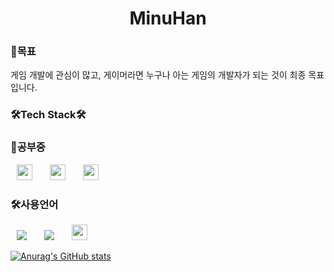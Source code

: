 <h1 align="center"> MinuHan</h1>

<h3>🤗목표</h3>
게임 개발에 관심이 많고, 게이머라면 누구나 아는 게임의 개발자가 되는 것이 최종 목표입니다.

<h3>🛠Tech Stack🛠</h3>


<h3>🦢공부중</h3>
<div>
<img src="https://img.shields.io/badge/C++-00599C?style=flat-square&logo=c%2B%2B&logoColor=white" style="height : 25px; margin-left : 10px; margin-right : 10px;"/>&nbsp;
<img src="https://shields.io/badge/JavaScript-F7DF1E?logo=JavaScript&logoColor=000&style=flat-square" style="height : 25px; margin-left : 10px; margin-right : 10px;"/>&nbsp;
<img src="https://img.shields.io/badge/node.js-339933?style=for-the-badge&logo=Node.js&logoColor=white" style="height : 25px; margin-left : 10px; margin-right : 10px;"/>&nbsp;

</div>
                                                                                                
<h3>🛠사용언어</h3>
<div>
<img src="https://img.shields.io/badge/-C-a8b9cc?style=flat-square&logo=C&logoColor=white "style="height : auto; margin-left : 10px; margin-right : 10px;"/>&nbsp;
<img src="https://img.shields.io/badge/C++-00599C?style=flat-square&logo=c%2B%2B&logoColor=white" style="height : auto; margin-left : 10px; margin-right : 10px;"/>&nbsp;
<img src="https://shields.io/badge/JavaScript-F7DF1E?logo=JavaScript&logoColor=000&style=flat-square" style="height : 25px; margin-left : 10px; margin-right : 10px;"/>&nbsp;
</div>

[![Anurag's GitHub stats](https://github-readme-stats.vercel.app/api?username=mwj1205)](https://github.com/anuraghazra/github-readme-stats)
